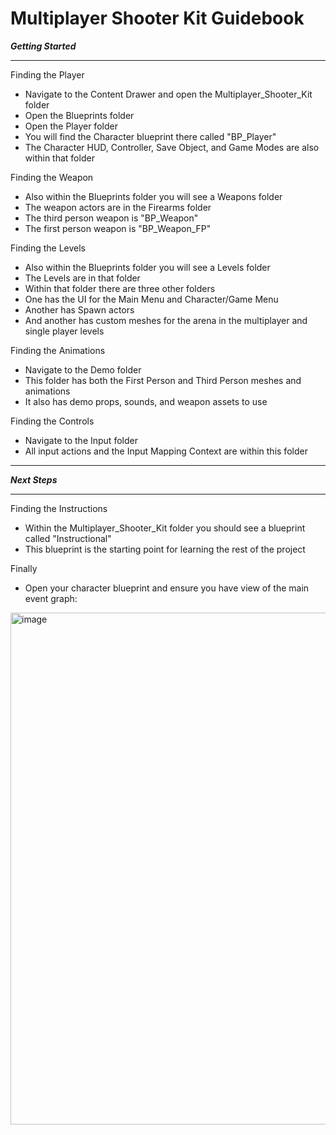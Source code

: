 # Multiplayer Shooter Kit Guidebook

___Getting Started___
___________________

Finding the Player

* Navigate to the Content Drawer and open the Multiplayer_Shooter_Kit folder
* Open the Blueprints folder
* Open the Player folder
* You will find the Character blueprint there called "BP_Player"
* The Character HUD, Controller, Save Object, and Game Modes are also within that folder

Finding the Weapon

* Also within the Blueprints folder you will see a Weapons folder
* The weapon actors are in the Firearms folder
* The third person weapon is "BP_Weapon"
* The first person weapon is "BP_Weapon_FP"

Finding the Levels

* Also within the Blueprints folder you will see a Levels folder
* The Levels are in that folder
* Within that folder there are three other folders
* One has the UI for the Main Menu and Character/Game Menu
* Another has Spawn actors
* And another has custom meshes for the arena in the multiplayer and single player levels

Finding the Animations

* Navigate to the Demo folder
* This folder has both the First Person and Third Person meshes and animations
* It also has demo props, sounds, and weapon assets to use

Finding the Controls

* Navigate to the Input folder
* All input actions and the Input Mapping Context are within this folder
___________________

___Next Steps___
___________________

Finding the Instructions

* Within the Multiplayer_Shooter_Kit folder you should see a blueprint called "Instructional"
* This blueprint is the starting point for learning the rest of the project

Finally

* Open your character blueprint and ensure you have view of the main event graph:

<img width="727" height="819" alt="image" src="https://github.com/user-attachments/assets/122fd684-9dfd-4392-b11c-b41e7989944b" />
